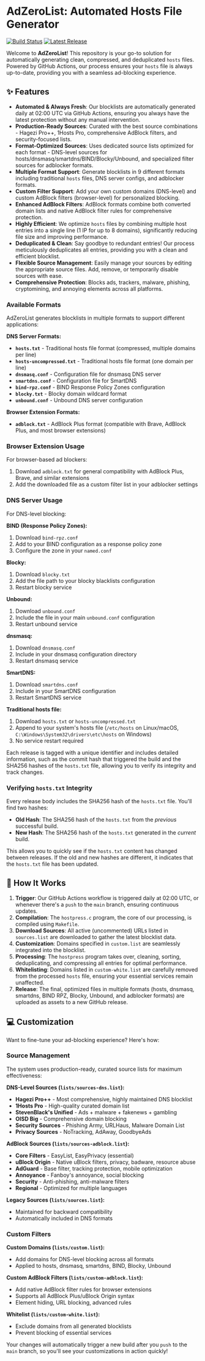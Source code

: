 # AdZeroList: Automated Hosts File Generator

[![Build Status](https://github.com/eikarna/AdZeroList/workflows/Build%20and%20Deploy%20Blocklists/badge.svg)](https://github.com/eikarna/AdZeroList/actions/workflows/unified-build.yml)
[![Latest Release](https://img.shields.io/github/v/release/eikarna/AdZeroList?label=latest%20release)](https://github.com/eikarna/AdZeroList/releases/latest)

Welcome to **AdZeroList**! This repository is your go-to solution for automatically generating clean, compressed, and deduplicated `hosts` files. Powered by GitHub Actions, our process ensures your `hosts` file is always up-to-date, providing you with a seamless ad-blocking experience.

## ✨ Features

-   **Automated & Always Fresh**: Our blocklists are automatically generated daily at 02:00 UTC via GitHub Actions, ensuring you always have the latest protection without any manual intervention.
-   **Production-Ready Sources**: Curated with the best source combinations - Hagezi Pro++, 1Hosts Pro, comprehensive AdBlock filters, and security-focused lists.
-   **Format-Optimized Sources**: Uses dedicated source lists optimized for each format - DNS-level sources for hosts/dnsmasq/smartdns/BIND/Blocky/Unbound, and specialized filter sources for adblocker formats.
-   **Multiple Format Support**: Generate blocklists in 9 different formats including traditional `hosts` files, DNS server configs, and adblocker formats.
-   **Custom Filter Support**: Add your own custom domains (DNS-level) and custom AdBlock filters (browser-level) for personalized blocking.
-   **Enhanced AdBlock Filters**: AdBlock formats combine both converted domain lists and native AdBlock filter rules for comprehensive protection.
-   **Highly Efficient**: We optimize `hosts` files by combining multiple host entries into a single line (1 IP for up to 8 domains), significantly reducing file size and improving performance.
-   **Deduplicated & Clean**: Say goodbye to redundant entries! Our process meticulously deduplicates all entries, providing you with a clean and efficient blocklist.
-   **Flexible Source Management**: Easily manage your sources by editing the appropriate source files. Add, remove, or temporarily disable sources with ease.
-   **Comprehensive Protection**: Blocks ads, trackers, malware, phishing, cryptomining, and annoying elements across all platforms.

### Available Formats

AdZeroList generates blocklists in multiple formats to support different applications:

**DNS Server Formats:**
- **`hosts.txt`** - Traditional hosts file format (compressed, multiple domains per line)
- **`hosts-uncompressed.txt`** - Traditional hosts file format (one domain per line)
- **`dnsmasq.conf`** - Configuration file for dnsmasq DNS server
- **`smartdns.conf`** - Configuration file for SmartDNS
- **`bind-rpz.conf`** - BIND Response Policy Zones configuration
- **`blocky.txt`** - Blocky domain wildcard format
- **`unbound.conf`** - Unbound DNS server configuration

**Browser Extension Formats:**
- **`adblock.txt`** - AdBlock Plus format (compatible with Brave, AdBlock Plus, and most browser extensions)

### Browser Extension Usage

For browser-based ad blockers:
1. Download `adblock.txt` for general compatibility with AdBlock Plus, Brave, and similar extensions
3. Add the downloaded file as a custom filter list in your adblocker settings

### DNS Server Usage

For DNS-level blocking:

**BIND (Response Policy Zones):**
1. Download `bind-rpz.conf`
2. Add to your BIND configuration as a response policy zone
3. Configure the zone in your `named.conf`

**Blocky:**
1. Download `blocky.txt`
2. Add the file path to your blocky blacklists configuration
3. Restart blocky service

**Unbound:**
1. Download `unbound.conf`
2. Include the file in your main `unbound.conf` configuration
3. Restart unbound service

**dnsmasq:**
1. Download `dnsmasq.conf`
2. Include in your dnsmasq configuration directory
3. Restart dnsmasq service

**SmartDNS:**
1. Download `smartdns.conf`
2. Include in your SmartDNS configuration
3. Restart SmartDNS service

**Traditional hosts file:**
1. Download `hosts.txt` or `hosts-uncompressed.txt`
2. Append to your system's hosts file (`/etc/hosts` on Linux/macOS, `C:\Windows\System32\drivers\etc\hosts` on Windows)
3. No service restart required

Each release is tagged with a unique identifier and includes detailed information, such as the commit hash that triggered the build and the SHA256 hashes of the `hosts.txt` file, allowing you to verify its integrity and track changes.

### Verifying `hosts.txt` Integrity

Every release body includes the SHA256 hash of the `hosts.txt` file. You'll find two hashes:

-   **Old Hash**: The SHA256 hash of the `hosts.txt` from the *previous* successful build.
-   **New Hash**: The SHA256 hash of the `hosts.txt` generated in the *current* build.

This allows you to quickly see if the `hosts.txt` content has changed between releases. If the old and new hashes are different, it indicates that the `hosts.txt` file has been updated.

## 🔧 How It Works

1.  **Trigger**: Our GitHub Actions workflow is triggered daily at 02:00 UTC, or whenever there's a `push` to the `main` branch, ensuring continuous updates.
2.  **Compilation**: The `hostpress.c` program, the core of our processing, is compiled using `Makefile`.
3.  **Download Sources**: All active (uncommented) URLs listed in `sources.list` are downloaded to gather the latest blocklist data.
4.  **Customization**: Domains specified in `custom.list` are seamlessly integrated into the blocklist.
5.  **Processing**: The `hostpress` program takes over, cleaning, sorting, deduplicating, and compressing all entries for optimal performance.
6.  **Whitelisting**: Domains listed in `custom-white.list` are carefully removed from the processed `hosts` file, ensuring your essential services remain unaffected.
7.  **Release**: The final, optimized files in multiple formats (hosts, dnsmasq, smartdns, BIND RPZ, Blocky, Unbound, and adblocker formats) are uploaded as assets to a new GitHub release.

## 💻 Customization

Want to fine-tune your ad-blocking experience? Here's how:

### Source Management

The system uses production-ready, curated source lists for maximum effectiveness:

**DNS-Level Sources (`lists/sources-dns.list`):**
- **Hagezi Pro++** - Most comprehensive, highly maintained DNS blocklist
- **1Hosts Pro** - High-quality curated domain list  
- **StevenBlack's Unified** - Ads + malware + fakenews + gambling
- **OISD Big** - Comprehensive domain blocking
- **Security Sources** - Phishing Army, URLHaus, Malware Domain List
- **Privacy Sources** - NoTracking, AdAway, GoodbyeAds

**AdBlock Sources (`lists/sources-adblock.list`):**
- **Core Filters** - EasyList, EasyPrivacy (essential)
- **uBlock Origin** - Native uBlock filters, privacy, badware, resource abuse
- **AdGuard** - Base filter, tracking protection, mobile optimization
- **Annoyance** - Fanboy's annoyance, social blocking
- **Security** - Anti-phishing, anti-malware filters
- **Regional** - Optimized for multiple languages

**Legacy Sources (`lists/sources.list`):**
- Maintained for backward compatibility
- Automatically included in DNS formats

### Custom Filters

**Custom Domains (`lists/custom.list`):**
- Add domains for DNS-level blocking across all formats
- Applied to hosts, dnsmasq, smartdns, BIND, Blocky, Unbound

**Custom AdBlock Filters (`lists/custom-adblock.list`):**
- Add native AdBlock filter rules for browser extensions
- Supports all AdBlock Plus/uBlock Origin syntax
- Element hiding, URL blocking, advanced rules

**Whitelist (`lists/custom-white.list`):**
- Exclude domains from all generated blocklists
- Prevent blocking of essential services

Your changes will automatically trigger a new build after you `push` to the `main` branch, so you'll see your customizations in action quickly!
